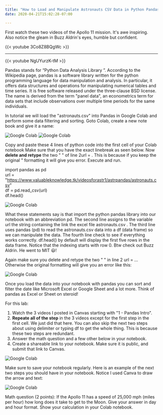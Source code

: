 ```yaml
---
title: "How to Load and Manipulate Astronauts CSV Data in Python Pandas"
date: 2020-04-21T15:02:28-07:00

---
```


First watch these two videos of the Apollo 11 mission. It's awe inspiring. Also notice the gleam in Buzz Aldrin's eyes, humble but confident.

{{< youtube 3Co8Z8BQgWc >}}

___


{{< youtube NgUYurzK-tM >}}



Pandas stands for “Python Data Analysis Library ”. According to the Wikipedia page, pandas is a software library written for the python programming language for data manipulation and analysis. In particular, it offers data structures and operations for manipulating numerical tables and time series. It is free software released under the three-clause BSD license. The name is derived from the term "panel data", an econometrics term for data sets that include observations over multiple time periods for the same individuals.

In tutorial we will load the "astronauts.csv" into Pandas in Google Colab and perform some data filtering and sorting. Goto Colab, create a new note book and give it a name:

![Google Colab](/img/colab01.jpg)
![Google Colab](/img/colab05.jpg)

Copy and paste these 4 lines of python code into the first cell of your Colab notebook Make sure that you have the exact linebreak as seen below. Now **delete and retype** the two " " of line 2url = . This is because if you keep the original " formatting it will give you error. Execute and run. 

import pandas as pd  
url = "https://www.valuableknowledge.tk/videosforastr1/astrpandas/astronauts.csv"  
df = pd.read_csv(url)  
df.head()

![Google Colab](/img/colab07.jpg)

What these statements say is that import the python pandas library into our notebook with an abbreviation pd. The second line assigns to the variable url the string containing the link the excel file astronauts.csv . The third line uses pandas (pd) to read the astronauts.csv data into a df (data frame) so we can manipulate the data. The fourth line check to see if everything works correctly. df.head() by default will display the first five rows in the data frame. Notice that the indexing starts with row 0. Btw check out Buzz Aldrin. He went to MIT :smiley:! 

Again make sure you delete and retype the two " " in line 2 url = ... Otherwise the original formatting will give you an error like this:

![Google Colab](/img/colab08.jpg)

Once you load the data into your notebook with pandas you can sort and filter the date like Microsoft Excel or Google Sheet and a lot more. Think of pandas as Excel or Sheet on steroid! 

For this lab: 
1) Watch the 3 videos I posted in Canvas starting with "1 - Pandas Intro". 
2) **Repeate all of the step** in the 3 videos except for the first step in the first cell. We just did that here. You can also skip the next two steps about using delimiter or typing df to get the whole thing. This is because these two steps are redundant.
3) Answer the math question and a few other below in your notebook.
4) Create a shareable link to your notebook. Make sure it is public, and submit that link to Canvas.

![Google Colab](/img/colab04.jpg)

Make sure to save your notebook regularly. Here is an example of the next two steps you should have in your notebook. Notice I used Canva to draw the arrow and text:

![Google Colab](/img/colab10.jpg)

Math question (2 points): If the Apollo 11 has a speed of 25,000 mph (miles per hour) how long does it take to get to the Moon. Give your answer in day and hour format. Show your calculation in your Colab notebook.